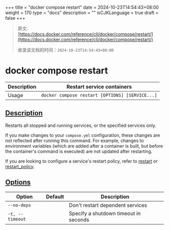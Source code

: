 +++
title = "docker compose restart"
date = 2024-10-23T14:54:43+08:00
weight = 170
type = "docs"
description = ""
isCJKLanguage = true
draft = false
+++

> 原文: [https://docs.docker.com/reference/cli/docker/compose/restart/](https://docs.docker.com/reference/cli/docker/compose/restart/)
>
> 收录该文档的时间：`2024-10-23T14:54:43+08:00`

# docker compose restart

| Description | Restart service containers                      |
| :---------- | ----------------------------------------------- |
| Usage       | `docker compose restart [OPTIONS] [SERVICE...]` |

## [Description](https://docs.docker.com/reference/cli/docker/compose/restart/#description)

Restarts all stopped and running services, or the specified services only.

If you make changes to your `compose.yml` configuration, these changes are not reflected after running this command. For example, changes to environment variables (which are added after a container is built, but before the container's command is executed) are not updated after restarting.

If you are looking to configure a service's restart policy, refer to [restart](https://github.com/compose-spec/compose-spec/blob/master/spec.md#restart) or [restart_policy](https://github.com/compose-spec/compose-spec/blob/master/deploy.md#restart_policy).

## [Options](https://docs.docker.com/reference/cli/docker/compose/restart/#options)

| Option          | Default | Description                           |
| --------------- | ------- | ------------------------------------- |
| `--no-deps`     |         | Don't restart dependent services      |
| `-t, --timeout` |         | Specify a shutdown timeout in seconds |
